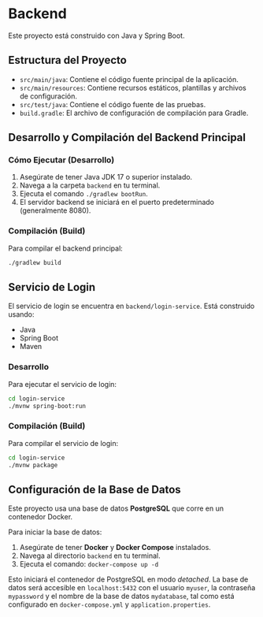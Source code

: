 # Backend

Este proyecto está construido con Java y Spring Boot.

## Estructura del Proyecto

- `src/main/java`: Contiene el código fuente principal de la aplicación.
- `src/main/resources`: Contiene recursos estáticos, plantillas y archivos de configuración.
- `src/test/java`: Contiene el código fuente de las pruebas.
- `build.gradle`: El archivo de configuración de compilación para Gradle.

## Desarrollo y Compilación del Backend Principal

### Cómo Ejecutar (Desarrollo)

1. Asegúrate de tener Java JDK 17 o superior instalado.
2. Navega a la carpeta `backend` en tu terminal.
3. Ejecuta el comando `./gradlew bootRun`.
4. El servidor backend se iniciará en el puerto predeterminado (generalmente 8080).

### Compilación (Build)

Para compilar el backend principal:
```bash
./gradlew build
```

## Servicio de Login

El servicio de login se encuentra en `backend/login-service`. Está construido usando:
- Java
- Spring Boot
- Maven

### Desarrollo

Para ejecutar el servicio de login:
```bash
cd login-service
./mvnw spring-boot:run
```

### Compilación (Build)

Para compilar el servicio de login:
```bash
cd login-service
./mvnw package
```

## Configuración de la Base de Datos

Este proyecto usa una base de datos **PostgreSQL** que corre en un contenedor Docker.

Para iniciar la base de datos:
1.  Asegúrate de tener **Docker** y **Docker Compose** instalados.
2.  Navega al directorio `backend` en tu terminal.
3.  Ejecuta el comando: `docker-compose up -d`

Esto iniciará el contenedor de PostgreSQL en modo *detached*. La base de datos será accesible en `localhost:5432` con el usuario `myuser`, la contraseña `mypassword` y el nombre de la base de datos `mydatabase`, tal como está configurado en `docker-compose.yml` y `application.properties`.
